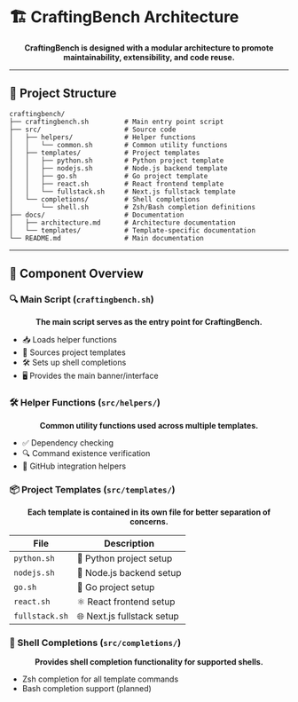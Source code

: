 # 🏗️ CraftingBench Architecture

<div align="center">

**CraftingBench is designed with a modular architecture to promote maintainability, extensibility, and code reuse.**

</div>

---

## 📂 Project Structure

```
craftingbench/
├── craftingbench.sh         # Main entry point script
├── src/                     # Source code
│   ├── helpers/             # Helper functions
│   │   └── common.sh        # Common utility functions
│   ├── templates/           # Project templates
│   │   ├── python.sh        # Python project template
│   │   ├── nodejs.sh        # Node.js backend template
│   │   ├── go.sh            # Go project template
│   │   ├── react.sh         # React frontend template
│   │   └── fullstack.sh     # Next.js fullstack template
│   └── completions/         # Shell completions
│       └── shell.sh         # Zsh/Bash completion definitions
├── docs/                    # Documentation
│   ├── architecture.md      # Architecture documentation
│   └── templates/           # Template-specific documentation
└── README.md                # Main documentation
```

---

## 🧩 Component Overview

### 🔍 Main Script (`craftingbench.sh`)

<div align="center">

**The main script serves as the entry point for CraftingBench.**

</div>

- 📥 Loads helper functions
- 🔌 Sources project templates
- 🛠️ Sets up shell completions
- 🖥️ Provides the main banner/interface

### 🛠️ Helper Functions (`src/helpers/`)

<div align="center">

**Common utility functions used across multiple templates.**

</div>

- ✅ Dependency checking
- 🔍 Command existence verification
- 🔗 GitHub integration helpers

### 📦 Project Templates (`src/templates/`)

<div align="center">

**Each template is contained in its own file for better separation of concerns.**

</div>

| File | Description |
|------|-------------|
| `python.sh` | 🐍 Python project setup |
| `nodejs.sh` | 🚀 Node.js backend setup |
| `go.sh` | 🔷 Go project setup |
| `react.sh` | ⚛️ React frontend setup |
| `fullstack.sh` | 🌐 Next.js fullstack setup |

### 🔄 Shell Completions (`src/completions/`)

<div align="center">

**Provides shell completion functionality for supported shells.**

</div>

- Zsh completion for all template commands
- Bash completion support (planned) 